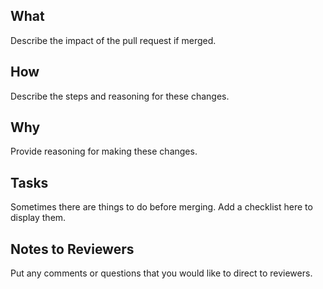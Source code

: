 ## What 
Describe the impact of the pull request if merged. 

## How 
Describe the steps and reasoning for these changes.

## Why 
Provide reasoning for making these changes. 

## Tasks 
Sometimes there are things to do before merging. Add a checklist here to display them.

## Notes to Reviewers 
Put any comments or questions that you would like to direct to reviewers.